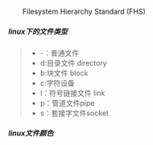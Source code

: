 <!--
author: imkindu
date: 2017-07-19
title: fhs
tags: date
category: linux
status: publish
summary: Filesystem Hierarchy Standard
-->

<link href="http://cdn.bootcss.com/highlight.js/8.0/styles/monokai_sublime.min.css" rel="stylesheet">  
<script src="http://cdn.bootcss.com/highlight.js/8.0/highlight.min.js"></script>
<script >hljs.initHighlightingOnLoad();</script>
<br/>

　　Filesystem Hierarchy Standard (FHS)



##### linux下的文件类型

> - -：普通文件
> - d:目录文件  directory
> - b:块文件    block
> - c:字符设备  
> - l：符号链接文件 link
> - p：管道文件pipe
> - s：套接字文件socket


##### linux文件颜色
